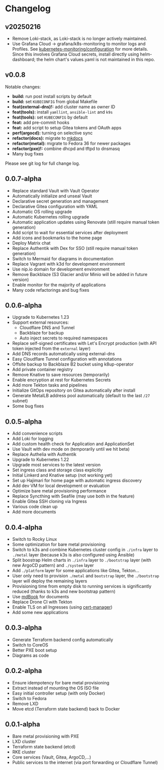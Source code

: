 # Changelog

## v20250216

- Remove Loki-stack, as Loki-stack is no longer actively maintained.
- Use Grafana Cloud -> grafana/k8s-monitoring to monitor logs and Profiles. See [kubernetes-monitoring/configuration](https://grafana.com/docs/grafana-cloud/monitor-infrastructure/kubernetes-monitoring/configuration/) for more details. Since this involves Grafana Cloud secrets, install directly using helm-dashboard; the helm chart's values.yaml is not maintained in this repo.

## v0.0.8

Notable changes:

- **build:** run post install scripts by default
- **build:** set `KUBECONFIG` from global Makefile
- **feat(external-dns)!:** add cluster name as owner ID
- **feat(tools):** install `yamllint`, `ansible-lint` and `k9s`
- **feat(tools):** set `KUBECONFIG` by default
- **feat:** add pre-commit hooks
- **feat:** add script to setup Gitea tokens and OAuth apps
- **perf(argocd):** turning on selective sync
- **refactor(docs):** migrate to [mkdocs](https://squidfunk.github.io/mkdocs-material)
- **refactor(metal):** migrate to Fedora 36 for newer packages
- **refactor(pxe)!:** combine dhcpd and tftpd to dnsmasq
- Many bug fixes

Please see git log for full change log.

## 0.0.7-alpha

- Replace standard Vault with Vault Operator
- Automatically initialize and unseal Vault
- Declarative secret generation and management
- Declarative Gitea configuration with YAML
- Automatic OS rolling upgrade
- Automatic Kubernetes rolling upgrade
- Automatic application updates using Renovate (still require manual token generation)
- Add script to wait for essential services after deployment
- Add icons and bookmarks to the home page
- Deploy Matrix chat
- Replace Authentik with Dex for SSO (still require manual token generation)
- Switch to Mermaid for diagrams in documentation
- Replace Vagrant with k3d for development environment
- Use nip.io domain for development environment
- Remove Backblaze (S3 Glacier and/or Minio will be added in future version)
- Enable monitor for the majority of applications
- Many code refactorings and bug fixes

## 0.0.6-alpha

- Upgrade to Kubernetes 1.23
- Support external resources:
    - Cloudflare DNS and Tunnel
    - Backblaze for backup
    - Auto inject secrets to required namespaces
- Replace self-signed certificates with Let's Encrypt production (with API token injected from the `external` layer)
- Add DNS records automatically using external-dns
- Easy Cloudflare Tunnel configuration with annotations
- Offsite backup to Backblaze B2 bucket using k8up-operator
- Add private container registry
- Remove Knative to save resources (temporarily)
- Enable encryption at rest for Kubernetes Secrets
- Add more Tekton tasks and pipelines
- Initialize GitOps repository on Gitea automatically after install
- Generate MetalLB address pool automatically (default to the last `/27` subnet)
- Some bug fixes

## 0.0.5-alpha

- Add convenience scripts
- Add Loki for logging
- Add custom health check for Application and ApplicationSet
- Use Vault with dev mode on (temporarily until we hit beta)
- Replace Authelia with Authentik
- Upgrade to Kubernetes 1.22
- Upgrade most services to the latest version
- Set ingress class and storage class explicitly
- Initial Linkerd and Knative setup (not working yet)
- Set up Hajimari for home page with automatic ingress discovery
- Add dev VM for local development or evaluation
- Optimize bare metal provisioning performance
- Replace Syncthing with Seafile (may use both in the feature)
- Enable Gitea SSH cloning via Ingress
- Various code clean up
- Add more documents

## 0.0.4-alpha

- Switch to Rocky Linux
- Some optimization for bare metal provisioning
- Switch to k3s and combine Kubernetes cluster config in `./infra` layer to `./metal` layer (because k3s is also configured using Ansible)
- Split boostrap Helm charts in `./infra` layer to `./bootstrap` layer (with new ArgoCD pattern) and `./system` layer
- Add `./platform` layer for some applications like Gitea, Tekton...
- User only need to provision `./metal` and `bootstrap` layer, the `./bootstrap` layer will deploy the remaining layers
- Provisioning time from empty disk to running services is significantly reduced (thanks to k3s and new bootstrap pattern)
- Use [mdBook](https://rust-lang.github.io/mdBook/) for documents
- Replace Drone CI with Tekton
- Enable TLS on all Ingresses (using [cert-manager](https://cert-manager.io))
- Add some new applications

## 0.0.3-alpha

- Generate Terraform backend config automatically
- Switch to CoreOS
- Better PXE boot setup
- Diagrams as code

## 0.0.2-alpha

- Ensure idempotency for bare metal provisioning
- Extract instead of mounting the OS ISO file
- Easy initial controller setup (with only Docker)
- Switch to Fedora
- Remove LXD
- Move etcd (Terraform state backend) back to Docker

## 0.0.1-alpha

- Bare metal provisioning with PXE
- LXD cluster
- Terraform state backend (etcd)
- RKE cluster
- Core services (Vault, Gitea, ArgoCD,...)
- Public services to the internet (via port forwarding or Cloudflare Tunnel)

